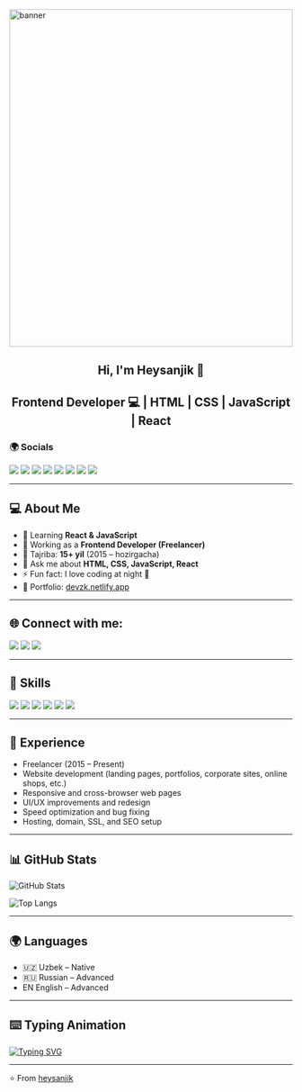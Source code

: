 <img width="100%" height="600px" alt="banner" src="https://github.com/user-attachments/assets/7f9e26fd-7150-4a83-8b01-b1a2b99f5460" />

<div align="center">
  
## Hi, I'm Heysanjik 👋  

## **Frontend Developer 💻 | HTML | CSS | JavaScript | React**


</div>

### 🌍 Socials

<p>
  <a href="https://github.com/heysanjik"><img src="https://img.shields.io/badge/GitHub-181717?style=for-the-badge&logo=github&logoColor=white"/></a>
  <a href="https://www.youtube.com/@Heysanjik_s"><img src="https://img.shields.io/badge/YouTube-FF0000?style=for-the-badge&logo=youtube&logoColor=white"/></a>
  <a href="https://x.com/Z_Kamronbek"><img src="https://img.shields.io/badge/Twitter-000000?style=for-the-badge&logo=x&logoColor=white"/></a>
  <a href="https://app.daily.dev/@heysanjik"><img src="https://img.shields.io/badge/AppDaily-0A0A0A?style=for-the-badge&logo=dev.to&logoColor=white"/></a>
  <a href="https://www.instagram.com/_heysanjik/"><img src="https://img.shields.io/badge/Instagram-E4405F?style=for-the-badge&logo=instagram&logoColor=white"/></a>
  <a href="https://www.facebook.com/profile.php?id=61579265848645"><img src="https://img.shields.io/badge/Facebook-1877F2?style=for-the-badge&logo=facebook&logoColor=white"/></a>
  <a href="mailto:ramazonovs814@gmail.com"><img src="https://img.shields.io/badge/Gmail-D14836?style=for-the-badge&logo=gmail&logoColor=white"/></a>
  <a href="https://www.linkedin.com/in/heysanjik/"><img src="https://img.shields.io/badge/LinkedIn-0A66C2?style=for-the-badge&logo=linkedin&logoColor=white"/></a>
</p>


---



## 💻 About Me
- 🌱 Learning **React & JavaScript**
- 🔭 Working as a **Frontend Developer (Freelancer)**
- 💼 Tajriba: **15+ yil** (2015 – hozirgacha)
- 💬 Ask me about **HTML, CSS, JavaScript, React**
- ⚡️ Fun fact: I love coding at night 🌙
- 📂 Portfolio: [devzk.netlify.app](https://devzk.netlify.app)


---


## 🌐 Connect with me:
<a href="https://www.instagram.com/_heysanjik/"><img src="https://img.shields.io/badge/Instagram-E4405F?style=for-the-badge&logo=instagram&logoColor=white"/></a>
<a href="https://www.facebook.com/profile.php?id=61579265848645"><img src="https://img.shields.io/badge/Facebook-1877F2?style=for-the-badge&logo=facebook&logoColor=white"/></a>
<a href="mailto:ramazonovs814@gmail.com"><img src="https://img.shields.io/badge/Gmail-D14836?style=for-the-badge&logo=gmail&logoColor=white"/></a>



---

## 🚀 Skills
<p>
  <img src="https://img.shields.io/badge/html5-%23E34F26.svg?style=for-the-badge&logo=html5&logoColor=white"/>
  <img src="https://img.shields.io/badge/css3-%231572B6.svg?style=for-the-badge&logo=css3&logoColor=white"/>
  <img src="https://img.shields.io/badge/javascript-%23323330.svg?style=for-the-badge&logo=javascript&logoColor=%23F7DF1E"/>
  <img src="https://img.shields.io/badge/react-%2320232a.svg?style=for-the-badge&logo=react&logoColor=%2361DAFB"/>
  <img src="https://img.shields.io/badge/git-%23F05033.svg?style=for-the-badge&logo=git&logoColor=white"/>
  <img src="https://img.shields.io/badge/github-%23121011.svg?style=for-the-badge&logo=github&logoColor=white"/>
</p>

---

## 💼 Experience
- Freelancer (2015 – Present)
- Website development (landing pages, portfolios, corporate sites, online shops, etc.)
- Responsive and cross-browser web pages
- UI/UX improvements and redesign
- Speed optimization and bug fixing
- Hosting, domain, SSL, and SEO setup

---

## 📊 GitHub Stats
![GitHub Stats](https://github-readme-stats.vercel.app/api?username=Kamronbek0110&show_icons=true&theme=radical)  

![Top Langs](https://github-readme-stats.vercel.app/api/top-langs/?username=Kamronbek0110&layout=compact&theme=radical)

---

## 🌍 Languages
- 🇺🇿 Uzbek – Native  
- 🇷🇺 Russian – Advanced  
- EN English – Advanced   

---



## ⌨️ Typing Animation
[![Typing SVG](https://readme-typing-svg.herokuapp.com?size=24&color=ff79c6&lines=Frontend+Developer;JavaScript+%7C+React+Lover)](https://git.io/typing-svg)

---

⭐️ From [heysanjik](https://github.com/heysanjik)
